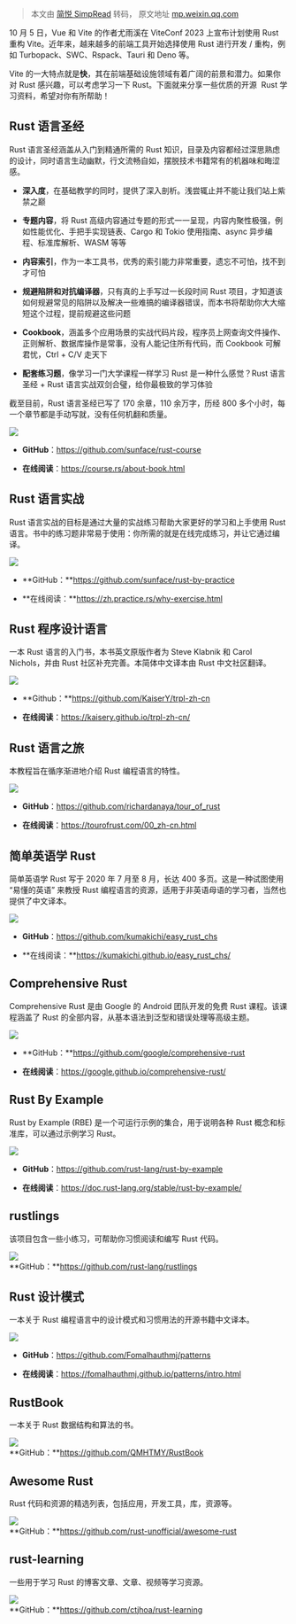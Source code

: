 > 本文由 [简悦 SimpRead](http://ksria.com/simpread/) 转码， 原文地址 [mp.weixin.qq.com](https://mp.weixin.qq.com/s/l7ryrfx9bWyFoy0_Ue_0Pw)

10 月 5 日，Vue 和 Vite 的作者尤雨溪在 ViteConf 2023 上宣布计划使用 Rust 重构 Vite。近年来，越来越多的前端工具开始选择使用 Rust 进行开发 / 重构，例如 Turbopack、SWC、Rspack、Tauri 和 Deno 等。  

Vite 的一大特点就是**快**，其在前端基础设施领域有着广阔的前景和潜力。如果你对 Rust 感兴趣，可以考虑学习一下 Rust。下面就来分享一些优质的开源  Rust 学习资料，希望对你有所帮助！

Rust 语言圣经
---------

Rust 语言圣经涵盖从入门到精通所需的 Rust 知识，目录及内容都经过深思熟虑的设计，同时语言生动幽默，行文流畅自如，摆脱技术书籍常有的机器味和晦涩感。

*   **深入度**，在基础教学的同时，提供了深入剖析。浅尝辄止并不能让我们站上紫禁之巅
    
*   **专题内容**，将 Rust 高级内容通过专题的形式一一呈现，内容内聚性极强，例如性能优化、手把手实现链表、Cargo 和 Tokio 使用指南、async 异步编程、标准库解析、WASM 等等
    
*   **内容索引**，作为一本工具书，优秀的索引能力非常重要，遗忘不可怕，找不到才可怕
    
*   **规避陷阱和对抗编译器**，只有真的上手写过一长段时间 Rust 项目，才知道该如何规避常见的陷阱以及解决一些难搞的编译器错误，而本书将帮助你大大缩短这个过程，提前规避这些问题
    
*   **Cookbook**，涵盖多个应用场景的实战代码片段，程序员上网查询文件操作、正则解析、数据库操作是常事，没有人能记住所有代码，而 Cookbook 可解君忧，Ctrl + C/V 走天下
    
*   **配套练习题**，像学习一门大学课程一样学习 Rust 是一种什么感觉？Rust 语言圣经 + Rust 语言实战双剑合璧，给你最极致的学习体验
    

截至目前，Rust 语言圣经已写了 170 余章，110 余万字，历经 800 多个小时，每一个章节都是手动写就，没有任何机翻和质量。

![](https://mmbiz.qpic.cn/sz_mmbiz_png/EO58xpw5UMNmbfFEn3yyzc12BHYdZv5VIkvPfdFicJyuQfhoDJtW07kFBQuthogdvbhRg9DfU69QySURMuRTIOQ/640?wx_fmt=png)  
  

*   **GitHub**：https://github.com/sunface/rust-course
    
*   **在线阅读**：https://course.rs/about-book.html
    

Rust 语言实战
---------

Rust 语言实战的目标是通过大量的实战练习帮助大家更好的学习和上手使用 Rust 语言。书中的练习题非常易于使用：你所需的就是在线完成练习，并让它通过编译。

![](https://mmbiz.qpic.cn/sz_mmbiz_png/EO58xpw5UMNmbfFEn3yyzc12BHYdZv5Vw1TkLuBlMicLEzAhHECPkmMBQ59jkDKCoumgias8ibjAVibDHePTUIAcWA/640?wx_fmt=png)  

*   **GitHub：**https://github.com/sunface/rust-by-practice
    
*   **在线阅读：**https://zh.practice.rs/why-exercise.html
    

Rust 程序设计语言
-----------

一本 Rust 语言的入门书，本书英文原版作者为 Steve Klabnik 和 Carol Nichols，并由 Rust 社区补充完善。本简体中文译本由 Rust 中文社区翻译。

![](https://mmbiz.qpic.cn/sz_mmbiz_png/EO58xpw5UMNmbfFEn3yyzc12BHYdZv5V8YgFvtUibdbicJW3DdiavMjeDUJiaibOpqcUjyAH2S4KBbvwPLRz0nsibmRA/640?wx_fmt=png)

*   **Github：**https://github.com/KaiserY/trpl-zh-cn
    
*   **在线阅读**：https://kaisery.github.io/trpl-zh-cn/
    

Rust 语言之旅
---------

本教程旨在循序渐进地介绍 Rust 编程语言的特性。

![](https://mmbiz.qpic.cn/sz_mmbiz_png/EO58xpw5UMNmbfFEn3yyzc12BHYdZv5VQKoNTK948FFOmYkNK6ldllibvWzJ2CjMbdrnJdAaUJMu1C96WT7qS6w/640?wx_fmt=png)  

*   **GitHub**：https://github.com/richardanaya/tour_of_rust
    
*   **在线阅读**：https://tourofrust.com/00_zh-cn.html
    

简单英语学 Rust
----------

简单英语学 Rust 写于 2020 年 7 月至 8 月，长达 400 多页。这是一种试图使用 “易懂的英语” 来教授 Rust 编程语言的资源，适用于非英语母语的学习者，当然也提供了中文译本。

![](https://mmbiz.qpic.cn/sz_mmbiz_png/EO58xpw5UMNmbfFEn3yyzc12BHYdZv5VDwYPleGrtTMC5kzlUlic2RGOlyuM4Wg4f86qY6qTl4XM0LDfl0ETHQQ/640?wx_fmt=png)

*   **GitHub**：https://github.com/kumakichi/easy_rust_chs
    
*   **在线阅读：**https://kumakichi.github.io/easy_rust_chs/
    

Comprehensive Rust
------------------

Comprehensive Rust 是由 Google 的 Android 团队开发的免费 Rust 课程。该课程涵盖了 Rust 的全部内容，从基本语法到泛型和错误处理等高级主题。

![](https://mmbiz.qpic.cn/sz_mmbiz_png/EO58xpw5UMNmbfFEn3yyzc12BHYdZv5VQWOzcOk3VJbvIicicew6Qe5FYzHAb6Iby4Uo4BmSLvqd3CG3kQk7VWRw/640?wx_fmt=png)  

*   **GitHub：**https://github.com/google/comprehensive-rust
    
*   **在线阅读**：https://google.github.io/comprehensive-rust/
    

Rust By Example
---------------

Rust by Example (RBE) 是一个可运行示例的集合，用于说明各种 Rust 概念和标准库，可以通过示例学习 Rust。

![](https://mmbiz.qpic.cn/sz_mmbiz_png/EO58xpw5UMNmbfFEn3yyzc12BHYdZv5VzZlia2Us0xuJricmDjNLo2Wkia1YrSbPYWJouaegw9cpiaDH9AfjxS4YkA/640?wx_fmt=png)

*   **GitHub**：https://github.com/rust-lang/rust-by-example
    
*   **在线阅读**：https://doc.rust-lang.org/stable/rust-by-example/
    

rustlings
---------

该项目包含一些小练习，可帮助你习惯阅读和编写 Rust 代码。

![](https://mmbiz.qpic.cn/sz_mmbiz_png/EO58xpw5UMNmbfFEn3yyzc12BHYdZv5VKD9eOvKceFJIkr8JUuGJWIMZGxiabCLv5UJ6zF6A4GtPU1TS8YxbBPQ/640?wx_fmt=png)  
**GitHub：**https://github.com/rust-lang/rustlings

Rust 设计模式
---------

一本关于 Rust 编程语言中的设计模式和习惯用法的开源书籍中文译本。

![](https://mmbiz.qpic.cn/sz_mmbiz_png/EO58xpw5UMNmbfFEn3yyzc12BHYdZv5VczuWicR9TmNlyWKnnL2jolv00icASs7icj8GUIT0hjIIf7h6LYnfXceBg/640?wx_fmt=png)  

*   **GitHub**：https://github.com/Fomalhauthmj/patterns
    
*   **在线阅读**：https://fomalhauthmj.github.io/patterns/intro.html
    

RustBook
--------

一本关于 Rust 数据结构和算法的书。

![](https://mmbiz.qpic.cn/sz_mmbiz_png/EO58xpw5UMNmbfFEn3yyzc12BHYdZv5VWLiaXJauGcsPQj1xibKtctWOmwHUFa7ThBYmDyicvC709Fe2WYj6QZ9uw/640?wx_fmt=png)  
**GitHub：**https://github.com/QMHTMY/RustBook

Awesome Rust
------------

Rust 代码和资源的精选列表，包括应用，开发工具，库，资源等。

![](https://mmbiz.qpic.cn/sz_mmbiz_png/EO58xpw5UMNmbfFEn3yyzc12BHYdZv5VJ2iaficR0Z2TmyQHEWgGGTT1PZ7MkQW81DYwHXTL1ibg1bOHkXVajO74g/640?wx_fmt=png)  
**GitHub：**https://github.com/rust-unofficial/awesome-rust

rust-learning
-------------

一些用于学习 Rust 的博客文章、文章、视频等学习资源。

![](https://mmbiz.qpic.cn/sz_mmbiz_png/EO58xpw5UMNmbfFEn3yyzc12BHYdZv5VuBRQ2BAsK9lCibBCtMrrvD7R0Dz7khbthvhY54NibaxnwpvqR3cUB9PA/640?wx_fmt=png)  
**GitHub：**https://github.com/ctjhoa/rust-learning